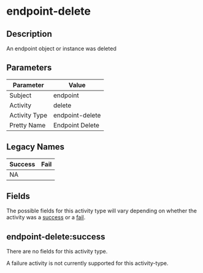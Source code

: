 endpoint-delete
===============

Description
-----------
An endpoint object or instance was deleted

Parameters
----------
| Parameter     | Value           |
| ------------- | --------------- |
| Subject       | endpoint        |
| Activity      | delete          |
| Activity Type | endpoint-delete |
| Pretty Name   | Endpoint Delete |

Legacy Names
------------
| Success | Fail |
| ------- | ---- |
| NA<br>  |      |

Fields
------

The possible fields for this activity type will vary depending on whether the activity was a [success](#endpoint-deletesuccess) or a [fail](#endpoint-deletefail).


endpoint-delete:success
-----------------------

There are no fields for this activity type.


A failure activity is not currently supported for this activity-type.